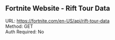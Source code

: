 ## Fortnite Website - Rift Tour Data

URL: https://fortnite.com/en-US/api/rift-tour-data \
Method: GET \
Auth Required: No
